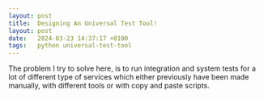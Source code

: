 ```yaml
---
layout: post
title:  Designing An Universal Test Tool!
layout: post
date:   2024-03-23 14:37:17 +0100
tags:   python universal-test-tool
---
```


The problem I try to solve here, is to run integration and system tests for a lot of different type of services which either previously have been made manually, with different tools or with copy and paste scripts.
